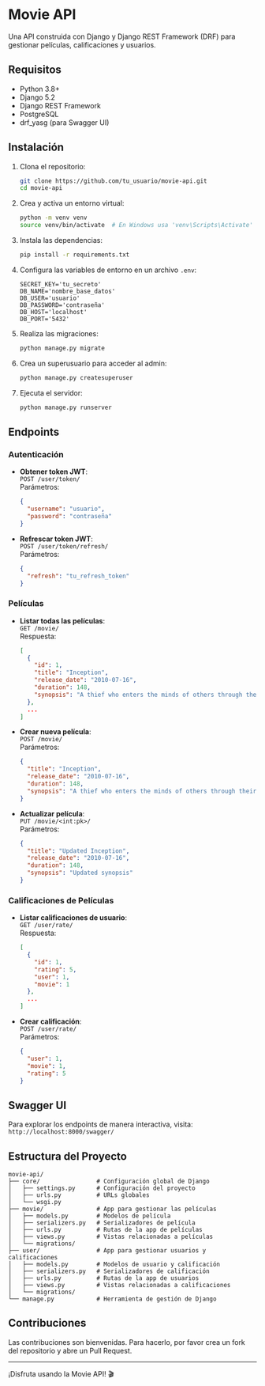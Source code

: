 
# Movie API

Una API construida con Django y Django REST Framework (DRF) para gestionar películas, calificaciones y usuarios.

## Requisitos

- Python 3.8+
- Django 5.2
- Django REST Framework
- PostgreSQL
- drf_yasg (para Swagger UI)

## Instalación

1. Clona el repositorio:
   ```bash
   git clone https://github.com/tu_usuario/movie-api.git
   cd movie-api
   ```

2. Crea y activa un entorno virtual:
   ```bash
   python -m venv venv
   source venv/bin/activate  # En Windows usa 'venv\Scripts\Activate'
   ```

3. Instala las dependencias:
   ```bash
   pip install -r requirements.txt
   ```

4. Configura las variables de entorno en un archivo `.env`:
   ```env
   SECRET_KEY='tu_secreto'
   DB_NAME='nombre_base_datos'
   DB_USER='usuario'
   DB_PASSWORD='contraseña'
   DB_HOST='localhost'
   DB_PORT='5432'
   ```

5. Realiza las migraciones:
   ```bash
   python manage.py migrate
   ```

6. Crea un superusuario para acceder al admin:
   ```bash
   python manage.py createsuperuser
   ```

7. Ejecuta el servidor:
   ```bash
   python manage.py runserver
   ```

## Endpoints

### Autenticación

- **Obtener token JWT**:  
  `POST /user/token/`  
  Parámetros:  
  ```json
  {
    "username": "usuario",
    "password": "contraseña"
  }
  ```

- **Refrescar token JWT**:  
  `POST /user/token/refresh/`  
  Parámetros:  
  ```json
  {
    "refresh": "tu_refresh_token"
  }
  ```

### Películas

- **Listar todas las películas**:  
  `GET /movie/`  
  Respuesta:
  ```json
  [
    {
      "id": 1,
      "title": "Inception",
      "release_date": "2010-07-16",
      "duration": 148,
      "synopsis": "A thief who enters the minds of others through their dreams..."
    },
    ...
  ]
  ```

- **Crear nueva película**:  
  `POST /movie/`  
  Parámetros:
  ```json
  {
    "title": "Inception",
    "release_date": "2010-07-16",
    "duration": 148,
    "synopsis": "A thief who enters the minds of others through their dreams..."
  }
  ```

- **Actualizar película**:  
  `PUT /movie/<int:pk>/`  
  Parámetros:
  ```json
  {
    "title": "Updated Inception",
    "release_date": "2010-07-16",
    "duration": 148,
    "synopsis": "Updated synopsis"
  }
  ```

### Calificaciones de Películas

- **Listar calificaciones de usuario**:  
  `GET /user/rate/`  
  Respuesta:
  ```json
  [
    {
      "id": 1,
      "rating": 5,
      "user": 1,
      "movie": 1
    },
    ...
  ]
  ```

- **Crear calificación**:  
  `POST /user/rate/`  
  Parámetros:
  ```json
  {
    "user": 1,
    "movie": 1,
    "rating": 5
  }
  ```

## Swagger UI

Para explorar los endpoints de manera interactiva, visita:  
`http://localhost:8000/swagger/`

## Estructura del Proyecto

```
movie-api/
├── core/                # Configuración global de Django
│   ├── settings.py      # Configuración del proyecto
│   ├── urls.py          # URLs globales
│   └── wsgi.py
├── movie/               # App para gestionar las películas
│   ├── models.py        # Modelos de película
│   ├── serializers.py   # Serializadores de película
│   ├── urls.py          # Rutas de la app de películas
│   ├── views.py         # Vistas relacionadas a películas
│   └── migrations/
├── user/                # App para gestionar usuarios y calificaciones
│   ├── models.py        # Modelos de usuario y calificación
│   ├── serializers.py   # Serializadores de calificación
│   ├── urls.py          # Rutas de la app de usuarios
│   ├── views.py         # Vistas relacionadas a calificaciones
│   └── migrations/
└── manage.py            # Herramienta de gestión de Django
```

## Contribuciones

Las contribuciones son bienvenidas. Para hacerlo, por favor crea un fork del repositorio y abre un Pull Request.

---

¡Disfruta usando la Movie API! 🎬
